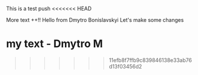 This is a test push
<<<<<<< HEAD

More text ++!!
Hello from Dmytro Bonislavskyi
Let's make some changes


my text - Dmytro M
=======
>>>>>>> 11efb8f7ffb9c839846138e33ab76d13f03456d2
